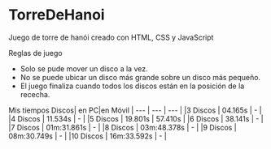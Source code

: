 # TorreDeHanoi
Juego de torre de hanói creado con HTML, CSS y JavaScript


Reglas de juego
- Solo se pude mover un disco a la vez.
- No se puede ubicar un disco más grande sobre un disco más pequeño.
- El juego finaliza cuando todos los discos están en la posición de la rececha.

Mis tiempos
Discos| en PC|en Móvil
| --- | --- | --- |
|3 Discos | 04.165s | - |
|4 Discos | 11.534s | - |
|5 Discos | 19.801s | 57.410s |
|6 Discos | 38.141s | - |
|7 Discos | 01m:31.861s | - |
|8 Discos | 03m:48.378s | - |
|9 Discos | 08m:30.749s | - |
|10 Discos | 16m:33.592s | - |


